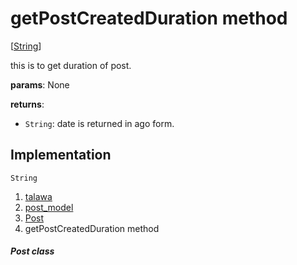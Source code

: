 
<div>

# getPostCreatedDuration method

</div>


[[String](https://api.flutter.dev/flutter/dart-core/String-class.html)]




this is to get duration of post.

**params**: None

**returns**:

-   `String`: date is returned in ago form.



## Implementation

``` language-dart
String  
```







1.  [talawa](../../index.md)
2.  [post_model](../../models_post_post_model/)
3.  [Post](../../models_post_post_model/Post-class.md)
4.  getPostCreatedDuration method

##### Post class







